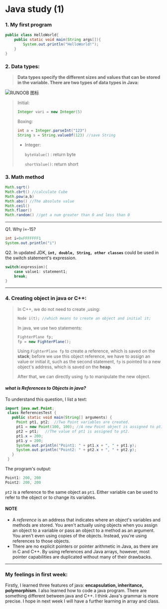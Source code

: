 # Java study (1)

### 1. My first program

````java
public class HelloWorld{
    public static void main(String args[]){
        System.out.println("HelloWorld!");
    }
}
````

### 2. Data types:

> **Data types specify the different sizes and values that can be stored in the variable. There are two types of data types in Java:**

![RUNOOB 图标](https://static.javatpoint.com/images/java-data-types.png)

>  Initial:
>
> ```java
> Integer vari = new Integer(5)
> ```
>
> Boxing:
>
> ```java
> int a = Integer.parseInt("123")
> String s = String.valueOf(123) //save String
> ```
>
> + Integer: 
>
>   `byteValue()` : return byte     
>
>   `shortValue()`: return short

### 3. Math method

``` java
Math.sqrt()
Math.cbrt() //calculate Cube
Math.pow(a,b)
Math.abs() //The absolute value
Math.ceil()
Math.floor()
Math.random() //get a num greater than 0 and less than 0
```

***

Q1. Why i=-15?

```java
int i=0xFFFFFFF1
System.out.println("i")
```

Q2.  In updated JDK, **`int, double, String, other classes`** could be used in the switch statement's expression.

```java
switch(expression){
    case value1: statement1;
    break;
}
```

***

### 4. Creating object in java or C++:

> In C++, we do not need to create ,using:
>
> ```c++
> Node i(t); //which means to create an object and initial it;
> ```
>
> In java, we use two statements:
>
> ```java
> FighterPlane fp;
> fp = new FighterPlane();
> ```
>
> Using `FighterPlane fp` to create a reference, which is saved on the **stack**; before we use this object reference, we have to assign an value or initial it, such as the second statement, `fp` is pointed to a new object's address, which is saved on the **heap**.
>
> After that, we can directly using `fp` to manipulate the new object.

#### *what is References to Objects in java?* 

To understand this question, I list a text:

```java
import java.awt.Point;
 class ReferencesTest {
   public static void main(String[] arguments) {
     Point pt1, pt2;  //Two Point variables are created.
     pt1 = new Point(100, 100); //A new Point object is assigned to pt1. 
     pt2 = pt1;   //The value of pt1 is assigned to pt2.
     pt1.x = 200;
     pt1.y = 200;
     System.out.println("Point1: " + pt1.x + ", " + pt1.y);
     System.out.println("Point2: " + pt2.x + ", " + pt2.y);
   }
 }
```

The program's output:

```java
Point1: 200, 200
Point2: 200, 200
```

`pt2` is a reference to the same object as `pt1`. Either variable can be used to refer to the object or to change its variables.

#### NOTE

- A *reference* is an address that indicates where an object's variables and methods are stored. You aren't actually using objects when you assign an object to a variable or pass an object to a method as an argument. You aren't even using copies of the objects. Instead, you're using references to those objects.
- There are no explicit pointers or pointer arithmetic in Java, as there are in C and C++. By using references and Java arrays, however, most pointer capabilities are duplicated without many of their drawbacks.

***

### My feelings in first week:

Firstly, I learned three features of java: **encapsulation, inheritance, polymorphism**. I also learned how to code a java program. There are something different between java and C++. I think Java's grammar is more  precise. I hope in next week I will have a further learning in array and class.

